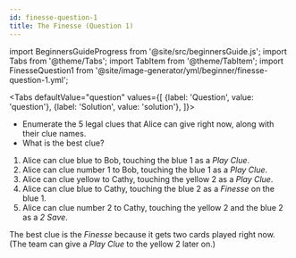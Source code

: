 ```yaml
---
id: finesse-question-1
title: The Finesse (Question 1)
---
```


import BeginnersGuideProgress from '@site/src/beginnersGuide.js';
import Tabs from '@theme/Tabs';
import TabItem from '@theme/TabItem';
import FinesseQuestion1 from '@site/image-generator/yml/beginner/finesse-question-1.yml';

<BeginnersGuideProgress id="finesse-question-1" />

<!-- lint disable no-undefined-references -->

<Tabs
defaultValue="question"
values={[
{label: 'Question', value: 'question'},
{label: 'Solution', value: 'solution'},
]}>
<TabItem value="question">

- Enumerate the 5 legal clues that Alice can give right now, along with their clue names.
- What is the best clue?

</TabItem>
<TabItem value="solution">

1. Alice can clue blue to Bob, touching the blue 1 as a _Play Clue_.
1. Alice can clue number 1 to Bob, touching the blue 1 as a _Play Clue_.
1. Alice can clue yellow to Cathy, touching the yellow 2 as a _Play Clue_.
1. Alice can clue blue to Cathy, touching the blue 2 as a _Finesse_ on the blue 1.
1. Alice can clue number 2 to Cathy, touching the yellow 2 and the blue 2 as a _2 Save_.

The best clue is the _Finesse_ because it gets two cards played right now. (The team can give a _Play Clue_ to the yellow 2 later on.)

</TabItem>
</Tabs>

<FinesseQuestion1 />
